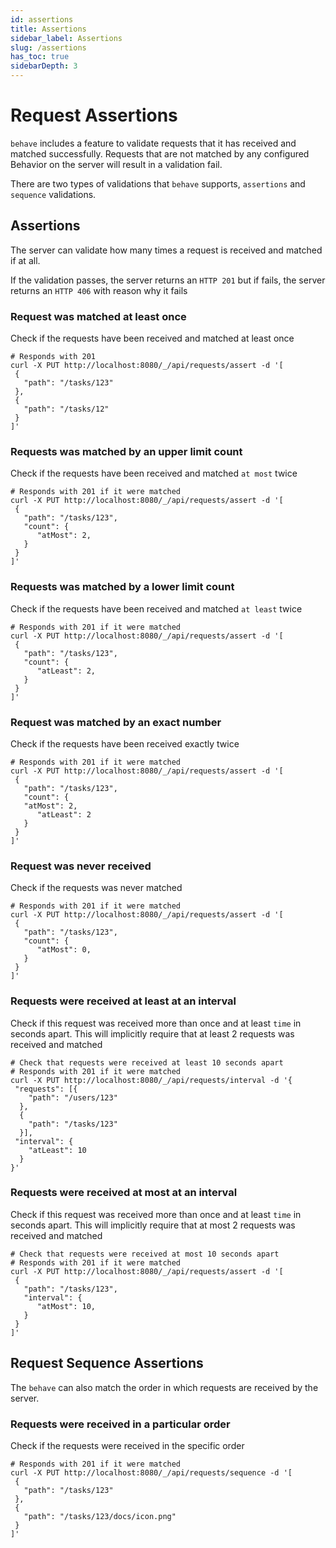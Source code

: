 ```yaml
---
id: assertions
title: Assertions
sidebar_label: Assertions
slug: /assertions
has_toc: true
sidebarDepth: 3
---
```

# Request Assertions

`behave` includes a feature to validate requests that it has received and matched successfully. Requests that are not matched by any configured Behavior on the server will result in a validation fail.

There are two types of validations that `behave` supports, `assertions` and `sequence` validations.

## Assertions

The server can validate how many times a request is received and matched if at all.

If the validation passes, the server returns an `HTTP 201` but if fails, the server returns an `HTTP 406` with reason why it fails

### Request was matched at least once

Check if the requests have been received and matched at least once

```shell
# Responds with 201
curl -X PUT http://localhost:8080/_/api/requests/assert -d '[
 {
   "path": "/tasks/123"
 },
 {
   "path": "/tasks/12"
 }
]'
```

### Requests was matched by an upper limit count

Check if the requests have been received and matched `at most` twice

```shell
# Responds with 201 if it were matched
curl -X PUT http://localhost:8080/_/api/requests/assert -d '[
 {
   "path": "/tasks/123",
   "count": {
      "atMost": 2,
   }
 }
]'
```

### Requests was matched by a lower limit count

Check if the requests have been received and matched `at least` twice

```shell
# Responds with 201 if it were matched
curl -X PUT http://localhost:8080/_/api/requests/assert -d '[
 {
   "path": "/tasks/123",
   "count": {
      "atLeast": 2,
   }
 }
]'
```

### Request was matched by an exact number

Check if the requests have been received exactly twice

```shell
# Responds with 201 if it were matched
curl -X PUT http://localhost:8080/_/api/requests/assert -d '[
 {
   "path": "/tasks/123",
   "count": {
   "atMost": 2,
      "atLeast": 2
   }
 }
]'
```

### Request was never received

Check if the requests was never matched

```shell
# Responds with 201 if it were matched
curl -X PUT http://localhost:8080/_/api/requests/assert -d '[
 {
   "path": "/tasks/123",
   "count": {
      "atMost": 0,
   }
 }
]'
```

### Requests were received at least at an interval

Check if this request was received more than once and at least `time` in seconds apart. This will implicitly require that at least 2 requests was received and matched

```shell
# Check that requests were received at least 10 seconds apart
# Responds with 201 if it were matched
curl -X PUT http://localhost:8080/_/api/requests/interval -d '{
 "requests": [{
    "path": "/users/123"
  },
  {
    "path": "/tasks/123"
  }],
 "interval": {
    "atLeast": 10
  }
}'
```

### Requests were received at most at an interval

Check if this request was received more than once and at least `time` in seconds apart. This will implicitly require that at most 2 requests was received and matched

```shell
# Check that requests were received at most 10 seconds apart
# Responds with 201 if it were matched
curl -X PUT http://localhost:8080/_/api/requests/assert -d '[
 {
   "path": "/tasks/123",
   "interval": {
      "atMost": 10,
   }
 }
]'
```

## Request Sequence Assertions

The `behave` can also match the order in which requests are received by the server.

### Requests were received in a particular order

Check if the requests were received in the specific order

```shell
# Responds with 201 if it were matched
curl -X PUT http://localhost:8080/_/api/requests/sequence -d '[
 {
   "path": "/tasks/123"
 },
 {
   "path": "/tasks/123/docs/icon.png"
 }
]'
```
